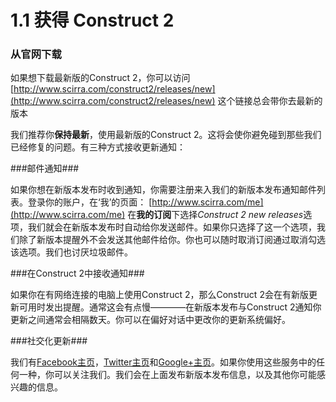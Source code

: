 # 1.1 获得 Construct 2

### 从官网下载

如果想下载最新版的Construct 2，你可以访问[http://www.scirra.com/construct2/releases/new](http://www.scirra.com/construct2/releases/new)
这个链接总会带你去最新的版本

我们推荐你**保持最新**，使用最新版的Construct 2。这将会使你避免碰到那些我们已经修复的问题。有三种方式接收更新通知：

###邮件通知###

如果你想在新版本发布时收到通知，你需要注册来入我们的新版本发布通知邮件列表。登录你的账户，在‘我’的页面：
[http://www.scirra.com/me](http://www.scirra.com/me)
在**我的订阅**下选择*Construct 2 new releases*选项，我们就会在新版本发布时自动给你发送邮件。如果你只选择了这一个选项，我们除了新版本提醒外不会发送其他邮件给你。你也可以随时取消订阅通过取消勾选该选项。我们也讨厌垃圾邮件。

###在Construct 2中接收通知###

如果你在有网络连接的电脑上使用Construct 2，那么Construct 2会在有新版更新可用时发出提醒。通常这会有点慢————在新版本发布与Construct 2通知你更新之间通常会相隔数天。你可以在偏好对话中更改你的更新系统偏好。

###社交化更新###

我们有[Facebook主页](http://www.facebook.com/ScirraOfficial)，[Twitter主页](https://twitter.com/#!/Scirra)和[Google+主页](https://plus.google.com/105404553461194404336/posts)。如果你使用这些服务中的任何一种，你可以关注我们。我们会在上面发布新版本发布信息，以及其他你可能感兴趣的信息。








